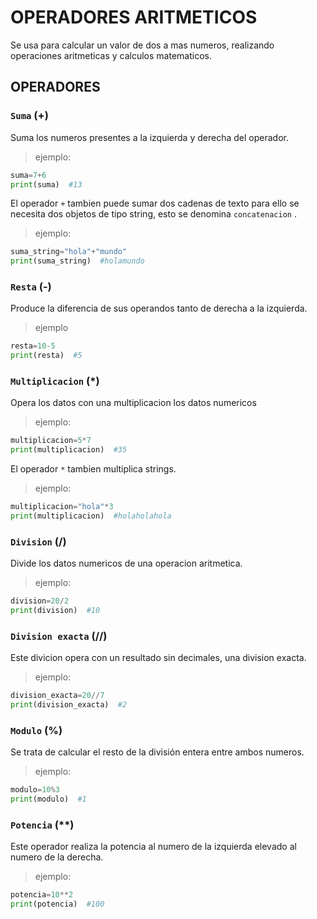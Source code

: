 # OPERADORES ARITMETICOS
Se usa para calcular un valor de dos a mas numeros, realizando operaciones aritmeticas y calculos matematicos.
## OPERADORES
### `Suma` (+)
Suma los numeros presentes a la izquierda y derecha del operador.
>ejemplo:

```python
suma=7+6
print(suma)  #13
```
El operador `+` tambien puede sumar dos cadenas de texto para ello se necesita dos objetos de tipo string, esto se denomina `concatenacion` .
>ejemplo:

```python
suma_string="hola"+"mundo"
print(suma_string)  #holamundo
```
### `Resta` (-)
Produce la diferencia de sus operandos tanto de derecha a la izquierda.
>ejemplo

```python
resta=10-5
print(resta)  #5
```
### `Multiplicacion` (*)
Opera los datos con una multiplicacion los datos numericos
>ejemplo:

```python
multiplicacion=5*7
print(multiplicacion)  #35
```
El operador `*` tambien multiplica strings.
>ejemplo:

```python
multiplicacion="hola"*3
print(multiplicacion)  #holaholahola
```
### `Division` (/)
Divide los datos numericos de una operacion aritmetica.
>ejemplo:

```python
division=20/2
print(division)  #10
```
### `Division exacta` (//)
Este divicion opera con un resultado sin decimales, una division exacta.
>ejemplo:

```python
division_exacta=20//7
print(division_exacta)  #2
```
### `Modulo` (%)
Se trata de calcular el resto de la división entera entre ambos numeros.
>ejemplo:

```python
modulo=10%3
print(modulo)  #1
```
### `Potencia` (**)
Este operador realiza la potencia al numero de la izquierda elevado al numero de la derecha.
>ejemplo:

```python
potencia=10**2
print(potencia)  #100
```

